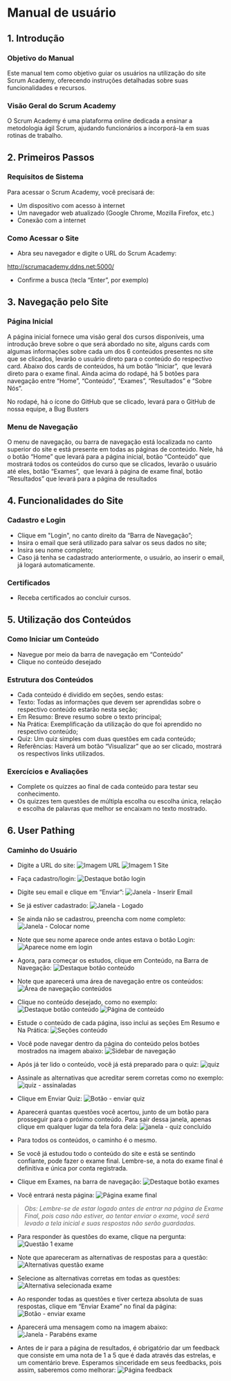 # Manual de usuário

## 1. Introdução

### Objetivo do Manual

Este manual tem como objetivo guiar os usuários na utilização do site Scrum Academy, oferecendo instruções detalhadas sobre suas funcionalidades e recursos.

### Visão Geral do Scrum Academy

O Scrum Academy é uma plataforma online dedicada a ensinar a metodologia ágil Scrum, ajudando funcionários a incorporá-la em suas rotinas de trabalho.

## 2. Primeiros Passos

### Requisitos de Sistema

Para acessar o Scrum Academy, você precisará de:

- Um dispositivo com acesso à internet
- Um navegador web atualizado (Google Chrome, Mozilla Firefox, etc.)
- Conexão com a internet

### Como Acessar o Site

- Abra seu navegador e digite o URL do Scrum Academy:

http://scrumacademy.ddns.net:5000/

- Confirme a busca (tecla “Enter”, por exemplo)

## 3. Navegação pelo Site

### Página Inicial

A página inicial fornece uma visão geral dos cursos disponíveis, uma introdução breve sobre o que será abordado no site, alguns cards com algumas informações sobre cada um dos 6 conteúdos presentes no site que se clicados, levarão o usuário direto para o conteúdo do respectivo card. Abaixo dos cards de conteúdos, há um botão “Iniciar”,  que levará direto para o exame final. Ainda acima do rodapé, há 5 botões para navegação entre “Home”, “Conteúdo”, “Exames”, “Resultados” e “Sobre Nós”.

No rodapé, há o ícone do GitHub que se clicado, levará para o GitHub de nossa equipe, a Bug Busters

### Menu de Navegação

O menu de navegação, ou barra de navegação está localizada no canto superior do site e está presente em todas as páginas de conteúdo. Nele, há o botão “Home” que levará para a página inicial, botão “Conteúdo” que mostrará todos os conteúdos do curso que se clicados, levarão o usuário até eles, botão “Exames”,  que levará à página de exame final, botão “Resultados” que levará para a página de resultados

## 4. Funcionalidades do Site

### Cadastro e Login

- Clique em "Login", no canto direito da “Barra de Navegação”;
- Insira o email que será utilizado para salvar os seus dados no site;
- Insira seu nome completo;
- Caso já tenha se cadastrado anteriormente, o usuário, ao inserir o email, já logará automaticamente.

### Certificados

- Receba certificados ao concluir cursos.

## 5. Utilização dos Conteúdos

### Como Iniciar um Conteúdo

- Navegue por meio da barra de navegação em “Conteúdo”
- Clique no conteúdo desejado

### Estrutura dos Conteúdos

- Cada conteúdo é dividido em seções, sendo estas:
- Texto: Todas as informações que devem ser aprendidas sobre o respectivo conteúdo estarão nesta seção;
- Em Resumo: Breve resumo sobre o texto principal;
- Na Prática: Exemplificação da utilização do que foi aprendido no respectivo conteúdo;
- Quiz: Um quiz simples com duas questões em cada conteúdo;
- Referências: Haverá um botão “Visualizar” que ao ser clicado, mostrará os respectivos links utilizados.

### Exercícios e Avaliações

- Complete os quizzes ao final de cada conteúdo para testar seu conhecimento.
- Os quizzes tem questões de múltipla escolha ou escolha única, relação e escolha de palavras que melhor se encaixam no texto mostrado.

## 6. User Pathing


### Caminho do Usuário

- Digite a URL do site:
![Imagem URL](./manual-images/1.png)
![Imagem 1 Site](./manual-images/2.png)


- Faça cadastro/login:
![Destaque botão login](./manual-images/3.png)


- Digite seu email e clique em “Enviar”:
![Janela - Inserir Email](./manual-images/4.png)


- Se já estiver cadastrado:
![Janela - Logado](./manual-images/5.png)


- Se ainda não se cadastrou, preencha com nome completo:
![Janela - Colocar nome](./manual-images/6.png)


- Note que seu nome aparece onde antes estava o botão Login:
![Aparece nome em login](./manual-images/7.png)


- Agora, para começar os estudos, clique em Conteúdo, na Barra de Navegação:
![Destaque botão conteúdo](./manual-images/8.png)


- Note que aparecerá uma área de navegação entre os conteúdos:
![Área de navegação conteúdos](./manual-images/9.png)


- Clique no conteúdo desejado, como no exemplo:
![Destaque botão conteúdo](./manual-images/10.png)
![Página de conteúdo](./manual-images/11.png)


- Estude o conteúdo de cada página, isso inclui as seções Em Resumo e Na Prática:
![Seções conteúdo](./manual-images/12.png)


- Você pode navegar dentro da página do conteúdo pelos botões mostrados na imagem abaixo:
![Sidebar de navegação](./manual-images/13.png)


- Após já ter lido o conteúdo, você já está preparado para o quiz:
![quiz](./manual-images/14.png)


- Assinale as alternativas que acreditar serem corretas como no exemplo:
![quiz - assinaladas](./manual-images/15.png)


- Clique em Enviar Quiz:
![Botão - enviar quiz](./manual-images/16.png)


- Aparecerá quantas questões você acertou, junto de um botão para prosseguir para o próximo conteúdo. Para sair dessa janela, apenas clique em qualquer lugar da tela fora dela:
![janela - quiz concluído](./manual-images/17.png)


- Para todos os conteúdos, o caminho é o mesmo.
- Se você já estudou todo o conteúdo do site e está se sentindo confiante, pode fazer o exame final. Lembre-se, a nota do exame final é definitiva e única por conta registrada.

- Clique em Exames, na barra de navegação:
![Destaque botão exames](./manual-images/18.png)


- Você entrará nesta página:
![Página exame final](./manual-images/19.png)


> *Obs:* *Lembre-se de estar logado antes de entrar na página de Exame Final, pois caso não estiver, ao tentar enviar o exame, você será levado a tela inicial e suas respostas não serão guardadas.*
> 

- Para responder às questões do exame, clique na pergunta:
![Questão 1 exame](./manual-images/20.png)


- Note que apareceram as alternativas de respostas para a questão:
![Alternativas questão exame](./manual-images/21.png)


- Selecione as alternativas corretas em todas as questões:
![Alternativa selecionada exame](./manual-images/22.png)


- Ao responder todas as questões e tiver certeza absoluta de suas respostas, clique em “Enviar Exame” no final da página:
![Botão - enviar exame](./manual-images/23.png)


- Aparecerá uma mensagem como na imagem abaixo:
![Janela -  Parabéns exame](./manual-images/24.png)


- Antes de ir para a página de resultados, é obrigatório dar um feedback que consiste em uma nota de 1 a 5 que é dada através das estrelas, e um comentário breve. Esperamos sinceridade em seus feedbacks, pois assim, saberemos como melhorar:
![Página feedback](./manual-images/25.png)